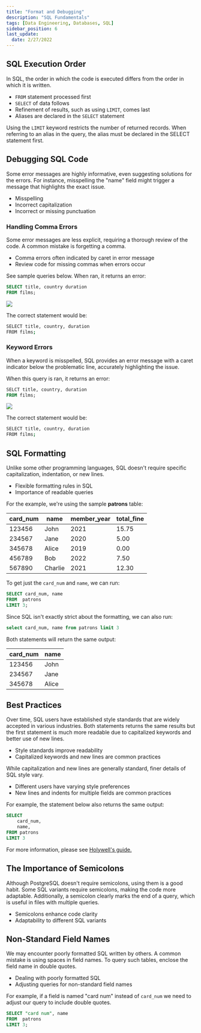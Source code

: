 ```yaml
---
title: "Format and Debugging"
description: "SQL Fundamentals"
tags: [Data Engineering, Databases, SQL]
sidebar_position: 6
last_update:
  date: 2/27/2022
---
```




## SQL Execution Order

In SQL, the order in which the code is executed differs from the order in which it is written.

- `FROM` statement processed first
- `SELECT` of data follows
- Refinement of results, such as using `LIMIT`, comes last
- Aliases are declared in the `SELECT` statement

Using the `LIMIT` keyword restricts the number of returned records. When referring to an alias in the query, the alias must be declared in the SELECT statement first.

## Debugging SQL Code

Some error messages are highly informative, even suggesting solutions for the errors. For instance, misspelling the "name" field might trigger a message that highlights the exact issue.

- Misspelling
- Incorrect capitalization
- Incorrect or missing punctuation

### Handling Comma Errors

Some error messages are less explicit, requiring a thorough review of the code. A common mistake is forgetting a comma. 

- Comma errors often indicated by caret in error message
- Review code for missing commas when errors occur

See sample queries below. When ran, it returns an error:

```sql
SELECT title, country duration
FROM films;
```

![](/img/docs/handling-comma-errorssss.png)

The correct statement would be:

```bash
SELECT title, country, duration
FROM films;
```

### Keyword Errors

When a keyword is misspelled, SQL provides an error message with a caret indicator below the problematic line, accurately highlighting the issue.

When this query is ran, it returns an error:

```sql
SELCT title, country, duration
FROM films;
```

![](/img/docs/handling-errors-keywordssss.png)

The correct statement would be:

```bash
SELECT title, country, duration
FROM films;
```


## SQL Formatting 

Unlike some other programming languages, SQL doesn't require specific capitalization, indentation, or new lines. 

- Flexible formatting rules in SQL
- Importance of readable queries

For the example, we're using the sample **patrons** table:


| card_num | name           | member_year | total_fine |
|----------|----------------|-------------|------------|
| 123456   | John           | 2021        | 15.75      |
| 234567   | Jane           | 2020        | 5.00       |
| 345678   | Alice          | 2019        | 0.00       |
| 456789   | Bob            | 2022        | 7.50       |
| 567890   | Charlie        | 2021        | 12.30      |

To get just the `card_num` and `name`, we can run:

```sql
SELECT card_num, name
FROM  patrons 
LIMIT 3; 
```

Since SQL isn't exactly strict about the formatting, we can also run:

```sql
select card_num, name from patrons limit 3 
```

Both statements will return the same output:

| card_num | name           |
|----------|----------------|
| 123456   | John           |
| 234567   | Jane           |
| 345678   | Alice          |


## Best Practices

Over time, SQL users have established style standards that are widely accepted in various industries. Both statements returns the same results but the first statement is much more readable due to capitalized keywords and better use of new lines.

- Style standards improve readability
- Capitalized keywords and new lines are common practices

While capitalization and new lines are generally standard, finer details of SQL style vary.

- Different users have varying style preferences
- New lines and indents for multiple fields are common practices

For example, the statement below also returns the same output:

```sql
SELECT
    card_num,
    name,
FROM patrons
LIMIT 3
```

For more information, please see [Holywell's guide.](https://www.sqlstyle.guide/)

## The Importance of Semicolons

Although PostgreSQL doesn't require semicolons, using them is a good habit. Some SQL variants require semicolons, making the code more adaptable. Additionally, a semicolon clearly marks the end of a query, which is useful in files with multiple queries.

- Semicolons enhance code clarity
- Adaptability to different SQL variants

## Non-Standard Field Names

We may encounter poorly formatted SQL written by others. A common mistake is using spaces in field names. To query such tables, enclose the field name in double quotes. 

- Dealing with poorly formatted SQL
- Adjusting queries for non-standard field names

For example, if a field is named "card num" instead of `card_num` we need to adjust our query to include double quotes.


```sql
SELECT "card num", name
FROM  patrons 
LIMIT 3; 
```
